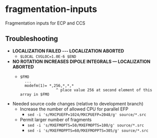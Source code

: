 # fragmentation-inputs
Fragmentation inputs for ECP and CCS

## Troubleshooting
*  **LOCALIZATION FAILED --- LOCALIZATION ABORTED**
    *  `$LOCAL CVGLOC=1.0E-6 $END`
*  **NO ROTATION INCREASES DIPOLE INTEGRALS — LOCALIZATION ABORTED**
    *  ```
       $FMO
         ...
         modefm(1)= *,256,*,*,*
                       ^ place value 256 at second element of this array in $FMO
       ````
*  Needed source code changes (relative to development branch)
    *  Increase the number of allowed CPU for parallel EFP
        *  `sed -i 's/MXCPUEFP=1024/MXCPUEFP=2048/g' source/*.src`
    *  Permit larger number of fragments
        * `sed -i 's/MXEFMOPTS=50/MXEFMOPTS=100/g' source/*.src`
        * `sed -i 's/MXEFMOPPTS=60/MXEFMOPPTS=305/g' source/*.src`
